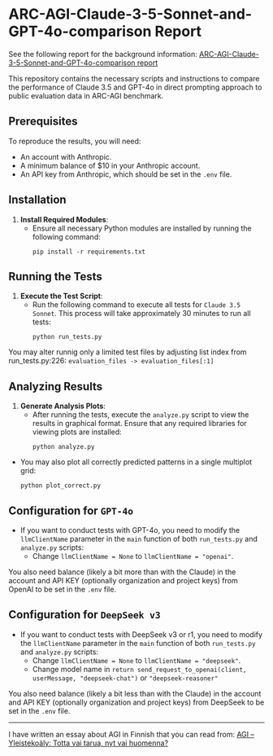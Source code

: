 # ARC-AGI-Claude-3-5-Sonnet-and-GPT-4o-comparison Report

See the following report for the background information: [ARC-AGI-Claude-3-5-Sonnet-and-GPT-4o-comparison report](https://www.notion.so/mesokosmos/ARC-AGI-Claude-3-5-Sonnet-and-GPT-4o-comparison-1d90907ca1784832a0acc315882b1dc2)

This repository contains the necessary scripts and instructions to compare the performance of Claude 3.5 and GPT-4o in direct prompting approach to public evaluation data in ARC-AGI benchmark.

## Prerequisites

To reproduce the results, you will need:

- An account with Anthropic.
- A minimum balance of $10 in your Anthropic account.
- An API key from Anthropic, which should be set in the `.env` file.

## Installation

1. **Install Required Modules**:
   - Ensure all necessary Python modules are installed by running the following command:
     ```
     pip install -r requirements.txt
     ```

## Running the Tests

1. **Execute the Test Script**:
   - Run the following command to execute all tests for `Claude 3.5 Sonnet`. This process will take approximately 30 minutes to run all tests:
     ```
     python run_tests.py
     ```

You may alter runnig only a limited test files by adjusting list index from run_tests.py:226:
    ```
    evaluation_files -> evaluation_files[:1]
    ```

## Analyzing Results

1. **Generate Analysis Plots**:
   - After running the tests, execute the `analyze.py` script to view the results in graphical format. Ensure that any required libraries for viewing plots are installed:
     ```
     python analyze.py
     ```

  - You may also plot all correctly predicted patterns in a single multiplot grid:
    ```
    python plot_correct.py
    ```

## Configuration for `GPT-4o`

- If you want to conduct tests with GPT-4o, you need to modify the `llmClientName` parameter in the `main` function of both `run_tests.py` and `analyze.py` scripts:
  - Change `llmClientName = None` to `llmClientName = "openai"`.

You also need balance (likely a bit more than with the Claude) in the account and API KEY (optionally organization and project keys) from OpenAI to be set in the `.env` file.

## Configuration for `DeepSeek v3`

- If you want to conduct tests with DeepSeek v3 or r1, you need to modify the `llmClientName` parameter in the `main` function of both `run_tests.py` and `analyze.py` scripts:
  - Change `llmClientName = None` to `llmClientName = "deepseek"`.
  - Change model name in `return send_request_to_openai(client, userMessage, "deepseek-chat")` or `"deepseek-reasoner"`

You also need balance (likely a bit less than with the Claude) in the account and API KEY (optionally organization and project keys) from DeepSeek to be set in the `.env` file.

***

I have written an essay about AGI in Finnish that you can read from: [AGI – Yleistekoäly: Totta vai tarua, nyt vai huomenna?](https://mesokosmos.com/2024/06/21/agi-yleistekoaly-totta-vai-tarua-nyt-vai-huomenna/)
